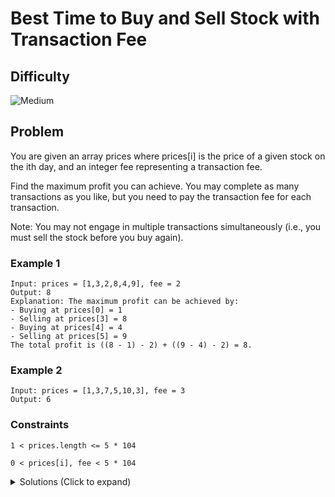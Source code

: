 # Best Time to Buy and Sell Stock with Transaction Fee

## Difficulty

![Medium](https://img.shields.io/badge/medium-ef6c00?style=for-the-badge&logoColor=white)

## Problem

You are given an array prices where prices[i] is the price of a given stock on the ith day, and an integer fee representing a transaction fee.

Find the maximum profit you can achieve. You may complete as many transactions as you like, but you need to pay the transaction fee for each transaction.

Note: You may not engage in multiple transactions simultaneously (i.e., you must sell the stock before you buy again).

### Example 1

```
Input: prices = [1,3,2,8,4,9], fee = 2
Output: 8
Explanation: The maximum profit can be achieved by:
- Buying at prices[0] = 1
- Selling at prices[3] = 8
- Buying at prices[4] = 4
- Selling at prices[5] = 9
The total profit is ((8 - 1) - 2) + ((9 - 4) - 2) = 8.
```

### Example 2

```
Input: prices = [1,3,7,5,10,3], fee = 3
Output: 6
```

### Constraints

`1 < prices.length <= 5 * 104`

`0 < prices[i], fee < 5 * 104`

<details>
  <summary>Solutions (Click to expand)</summary>

### Explanation

#### Dymanic Programming

At the end of each day our profits is determined by:

1. Not having a stock our profits are `cash` the most amount of money we can have for the day

2. Having a stock and our profits are `cash - prices[i]` with the intention of selling our stock for profit

Assuming we buy a stock on the first day and our `cash` for the first day is `0`, we want to sell our stock only if selling it would net us more money than we had the previous day. Likewise we only want to buy a stock if buying it would also leave us with the most amount of profit or in otherwords give us the best buying price.

If we want to sell the stock our new profit would be `hold (the profits we had buying at the best price) + prices[i] (the current value) - fee`. If selling nets us more profit without a stock than the previous day then we would sell.

If we want to buy the stock our new profit would be `cash (the profits we had without holding a stock) - prices[i] (the current value)`. If buying nets us more profit with a stock than the previous day then we would buy.

Time: `O(N)`

Space: `O(1)`

- [JavaScript](./best-time-to-buy-and-sell-stock-with-transaction-fee.js)
- [TypeScript](./best-time-to-buy-and-sell-stock-with-transaction-fee.ts)
- [Java](./best-time-to-buy-and-sell-stock-with-transaction-fee.java)
- [Go](./best-time-to-buy-and-sell-stock-with-transaction-fee.go)

</details>
